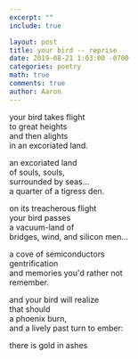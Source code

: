 ```yaml
---
excerpt: ""
include: true

layout: post
title: your bird -- reprise 
date: 2019-08-21 1:03:00 -0700
categories: poetry
math: true
comments: true
author: Aaron
---
```


your bird takes flight  
to great heights  
and then alights  
in an excoriated land.  

an excoriated land  
of souls, souls,  
surrounded by seas...  
a quarter of a tigress den.  

on its treacherous flight  
your bird passes  
a vacuum-land of  
bridges, wind, and silicon men...  

a cove of semiconductors  
gentrification  
and memories you'd rather not  
remember.  

and your bird will realize  
that should  
a phoenix burn,  
and a lively past turn to ember:  

there is gold in ashes
